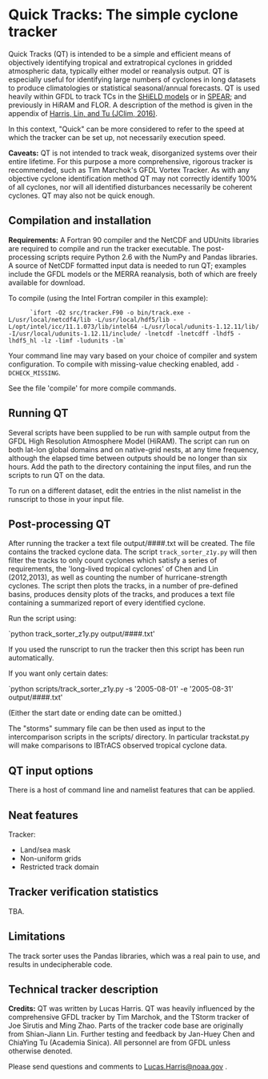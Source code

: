 # Quick Tracks: The simple cyclone tracker

Quick Tracks (QT) is intended to be a simple and efficient means of objectively identifying tropical and extratropical cyclones in gridded atmospheric data, typically either model or reanalysis output. QT is especially useful for identifying large numbers of cyclones in long datasets to produce climatologies or statistical seasonal/annual forecasts. QT is used heavily within GFDL to track TCs in the [SHiELD models](www.gfdl.noaa.gov/shield) or in [SPEAR](www.gfdl.noaa.gov); and previously in HiRAM and FLOR. A description of the method is given in the appendix of [Harris, Lin, and Tu (JClim, 2016)](https://journals.ametsoc.org/doi/abs/10.1175/JCLI-D-15-0389.1). 

In this context, "Quick" can be more considered to refer to the speed at which the tracker can be set up, not necessarily execution speed.

**Caveats:** QT is not intended to track weak, disorganized systems over their entire lifetime. For this purpose a more comprehensive, rigorous tracker is recommended, such as Tim Marchok's GFDL Vortex Tracker. As with any objective cyclone identification method QT may not correctly identify 100% of all cyclones, nor will all identified disturbances necessarily be coherent cyclones. QT may also not be quick enough.

## Compilation and installation

**Requirements:** A Fortran 90 compiler and the NetCDF and UDUnits libraries are required to compile and run the tracker executable. The post-processing scripts require Python 2.6 with the NumPy and Pandas libraries. A source of NetCDF formatted input data is needed to run QT; examples include the GFDL models or the MERRA reanalysis, both of which are freely available for download.

To compile (using the Intel Fortran compiler in this example):

          `ifort -O2 src/tracker.F90 -o bin/track.exe -L/usr/local/netcdf4/lib -L/usr/local/hdf5/lib -L/opt/intel/icc/11.1.073/lib/intel64 -L/usr/local/udunits-1.12.11/lib/ -I/usr/local/udunits-1.12.11/include/ -lnetcdf -lnetcdff -lhdf5 -lhdf5_hl -lz -limf -ludunits -lm`

Your command line may vary based on your choice of compiler and system configuration. To compile with missing-value checking enabled, add `-DCHECK_MISSING`.

See the file 'compile' for more compile commands.

## Running QT

Several scripts have been supplied to be run with sample output from the GFDL High Resolution Atmosphere Model (HiRAM). The script can run on both lat-lon global domains and on native-grid nests, at any time frequency, although the elapsed time between outputs should be no longer than six hours. Add the path to the directory containing the input files, and run the scripts to run QT on the data. 

To run on a different dataset, edit the entries in the nlist namelist in the runscript to those in your input file.

## Post-processing QT

After running the tracker a text file output/####.txt will be created. The file contains the tracked cyclone data. The script `track_sorter_z1y.py` will then filter the tracks to only count cyclones which satisfy a series of requirements, the 'long-lived tropical cyclones' of Chen and Lin (2012,2013), as well as counting the number of hurricane-strength cyclones. The script then plots the tracks, in a number of pre-defined basins, produces density plots of the tracks, and produces a text file containing a summarized report of every identified cyclone.

Run the script using:

`python track_sorter_z1y.py output/####.txt'

If you used the runscript to run the tracker then this script has been run automatically.

If you want only certain dates:

`python scripts/track_sorter_z1y.py -s '2005-08-01' -e '2005-08-31' output/####.txt'

(Either the start date or ending date can be omitted.)

The "storms" summary file can be then used as input to the intercomparison scripts in the scripts/ directory. In particular trackstat.py will make comparisons to IBTrACS observed tropical cyclone data.

## QT input options

There is a host of command line and namelist features that can be applied.

## Neat features

Tracker:

- Land/sea mask
- Non-uniform grids
- Restricted track domain

## Tracker verification statistics

TBA.

## Limitations

The track sorter uses the Pandas libraries, which was a real pain to use, and results in undecipherable code. 

## Technical tracker description

**Credits:** QT was written by Lucas Harris. QT was heavily influenced by the comprehensive GFDL tracker by Tim Marchok, and the TStorm tracker of Joe Sirutis and Ming Zhao. Parts of the tracker code base are originally from Shian-Jiann Lin. Further testing and feedback by Jan-Huey Chen and ChiaYing Tu (Academia Sinica).  All personnel are from GFDL unless otherwise denoted.

Please send questions and comments to Lucas.Harris@noaa.gov .
